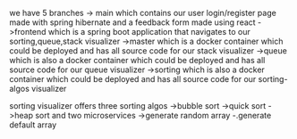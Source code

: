 we have 5 branches 
-> main
    which contains our user login/register page made with spring hibernate and a feedback form made using react
->frontend
    which is a spring boot application that navigates to our sorting,queue,stack visualizer
->master 
    which is a docker container which could be deployed and has all source code for our stack visualizer
->queue
  which is also a docker container which could be deployed and has all source code for our queue visualizer
->sorting
  which is also a docker container which could be deployed and has all source code for our sorting-algos visualizer

sorting visualizer offers three sorting algos 
  ->bubble sort
  ->quick sort
  ->heap sort
and two microservices
  ->generate random array
  -.generate default array
